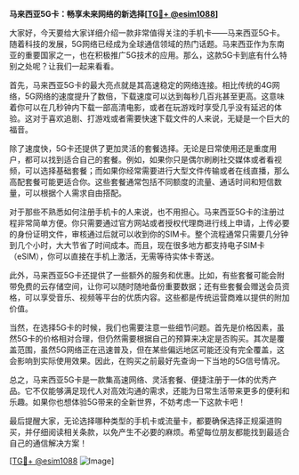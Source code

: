**马来西亚5G卡：畅享未来网络的新选择[[TG💪+ @esim1088](https://t.me/s/esim1088)]**

大家好，今天要给大家详细介绍一款非常值得关注的手机卡——马来西亚5G卡。随着科技的发展，5G网络已经成为全球通信领域的热门话题。马来西亚作为东南亚的重要国家之一，也在积极推广5G技术的应用。那么，这款5G卡到底有什么特别之处呢？让我们一起来看看。

首先，马来西亚5G卡的最大亮点就是其高速稳定的网络连接。相比传统的4G网络，5G网络的速度提升了数倍，下载速度可以达到每秒几百兆甚至更高。这意味着你可以在几秒钟内下载一部高清电影，或者在玩游戏时享受几乎没有延迟的体验。这对于喜欢追剧、打游戏或者需要快速下载文件的人来说，无疑是一个巨大的福音。

除了速度快，5G卡还提供了更加灵活的套餐选择。无论是日常使用还是重度用户，都可以找到适合自己的套餐。例如，如果你只是偶尔刷刷社交媒体或者看视频，可以选择基础套餐；而如果你经常需要进行大型文件传输或者在线直播，那么高配套餐可能更适合你。这些套餐通常包括不同额度的流量、通话时间和短信数量，可以根据个人需求自由搭配。

对于那些不熟悉如何注册手机卡的人来说，也不用担心。马来西亚5G卡的注册过程非常简单方便。你只需要通过官方网站或者授权代理商进行线上申请，上传必要的身份证明文件，审核通过后就可以收到你的SIM卡。整个流程通常只需要几分钟到几个小时，大大节省了时间成本。而且，现在很多地方都支持电子SIM卡（eSIM），你可以直接在手机上激活，无需等待实体卡寄送。

此外，马来西亚5G卡还提供了一些额外的服务和优惠。比如，有些套餐可能会附带免费的云存储空间，让你可以随时随地备份重要数据；还有些套餐会赠送会员资格，可以享受音乐、视频等平台的优质内容。这些都是传统运营商难以提供的附加价值。

当然，在选择5G卡的时候，我们也需要注意一些细节问题。首先是价格因素，虽然5G卡的价格相对合理，但仍然需要根据自己的预算来决定是否购买。其次是覆盖范围，虽然5G网络正在迅速普及，但在某些偏远地区可能还没有完全覆盖，这会影响到实际使用效果。因此，在购买之前最好先查询一下当地的5G信号情况。

总之，马来西亚5G卡是一款集高速网络、灵活套餐、便捷注册于一体的优秀产品。它不仅能够满足现代人对高效沟通的需求，还能为日常生活带来更多的便利和乐趣。如果你也想体验5G带来的全新世界，不妨考虑一下这款卡吧！

最后提醒大家，无论选择哪种类型的手机卡或流量卡，都要确保选择正规渠道购买，并仔细阅读相关条款，以免产生不必要的麻烦。希望每位朋友都能找到最适合自己的通信解决方案！

[[TG💪+ @esim1088](https://t.me/s/esim1088) ![Image](https://i.postimg.cc/4NQfJmqS/Snipaste-2025-05-13-00-14-12.png)]